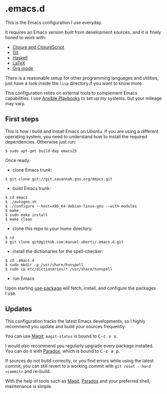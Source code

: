 # .emacs.d

This is the Emacs configuration I use everyday.

It requires an Emacs version built from development sources, and it is finely
honed to work with:

- [Clojure and ClojureScript](https://github.com/clojure-emacs/cider)
- [Git](https://magit.vc/)
- [Haskell](https://github.com/commercialhaskell/intero)
- [LaTeX](https://www.gnu.org/software/auctex/)
- [Org mode](https://orgmode.org/)

There is a reasonable setup for other programming languages and utilities, just
have a look inside the `lisp` directory if you want to know more.

This configuration relies on external tools to complement Emacs
capabilities. I use [Ansible
Playbooks](https://github.com/manuel-uberti/playbooks) to set up my systems, but
your mileage may vary.

## First steps

This is how I build and install Emacs on Ubuntu. If you are using a different
operating system, you need to understand how to install the required
dependencies. Otherwise just run:

```console
$ sudo apt-get build-dep emacs25
```

Once ready:

- clone Emacs trunk:

```console
$ git clone git://git.savannah.gnu.org/emacs.git
```

- build Emacs trunk:

```console
$ cd emacs
$ ./autogen.sh
$ ./configure --host=x86_64-debian-linux-gnu --with-modules
$ make
$ sudo make install
$ make clean
```

- clone this repo to your home directory:

```console
$ cd
$ git clone git@github.com:manuel-uberti/.emacs.d.git
```

- install the dictionaries for the spell-checker:

```console
$ cd .emacs.d
$ sudo mkdir -p /usr/share/hunspell
$ sudo cp etc/dictionaries/* /usr/share/hunspell
```

- run Emacs

Upon starting [use-package](https://github.com/jwiegley/use-package) will fetch,
install, and configure the packages I use.

## Updates
This configuration tracks the latest Emacs developments, so I highly recommend
you update and build your sources frequently.

You can use [Magit](https://github.com/magit/magit); `magit-status` is bound
to <kbd>C-c v v</kbd>.

I would also recommend you regularly upgrade every package installed. You can do
it with [Paradox](https://github.com/Bruce-Connor/paradox), which is bound to
<kbd>C-c a p</kbd>.

If sources do not build correctly, or you find errors while using the latest
commit, you can still revert to a working commit with `git reset --hard
<commit>` and re-build.

With the help of tools such as [Magit](https://github.com/magit/magit),
[Paradox](https://github.com/Bruce-Connor/paradox) and your preferred shell,
maintenance is simple.
